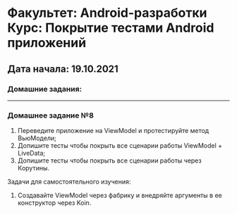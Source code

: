 # Факультет: Android-разработки<br>Курс: Покрытие тестами Android приложений
## Дата начала: 19.10.2021
### Домашние задания:
---
### Домашнее задание №8
1. Переведите приложение на ViewModel и протестируйте метод ВьюМодели;
2. Допишите тесты чтобы покрыть все сценарии работы ViewModel + LiveData;
3. Допишите тесты чтобы покрыть все сценарии работы через Корутины.

Задачи для самостоятельного изучения:
1. Создавайте ViewModel через фабрику и внедряйте аргументы в ее конструктор через Koin.